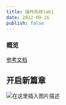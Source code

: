 ```yaml
---
title: 操作系统lab1
date: 2022-09-16
publish: false
---
```


### 概览

[参考文档](https://mit-public-courses-cn-translatio.gitbook.io/mit6-s081/)

## 开启新篇章

![在这里插入图片描述](https://img-blog.csdnimg.cn/2852aae1b21946fe9d578c7bf9297f54.png)

